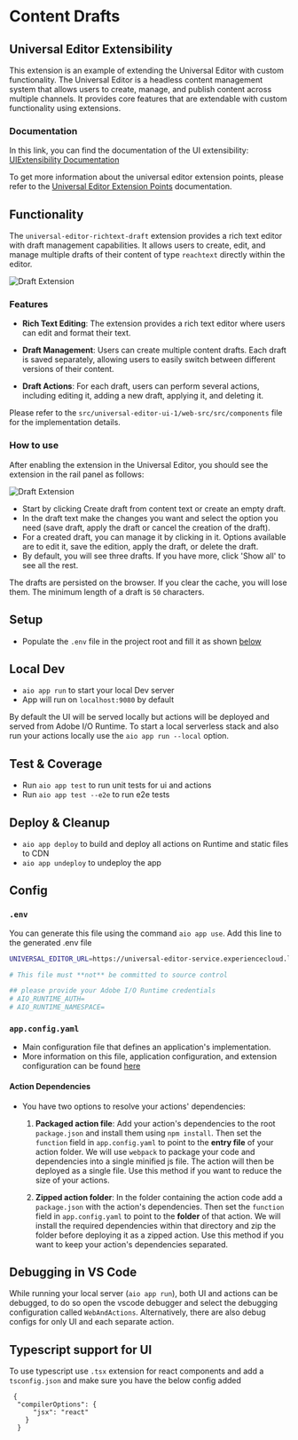 # Content Drafts

## Universal Editor Extensibility
This extension is an example of extending the Universal Editor with custom functionality.
The Universal Editor is a headless content management system that allows users to create, manage, and publish content across multiple channels. It provides core features that are extendable with custom functionality using extensions.

### Documentation
In this link, you can find the documentation of the UI extensibility: [UIExtensibility Documentation](https://developer.adobe.com/uix/docs)

To get more information about the universal editor extension points, please refer to the [Universal Editor Extension Points](https://developer.adobe.com/uix/docs/services/aem-universal-editor/) documentation.
## Functionality

The `universal-editor-richtext-draft` extension provides a rich text editor with draft management capabilities. It allows users to create, edit, and manage multiple drafts of their content of type `reachtext` directly within the editor.

![Draft Extension](./docs/draft-extension.png)

### Features

- **Rich Text Editing**: The extension provides a rich text editor where users can edit and format their text.

- **Draft Management**: Users can create multiple content drafts. Each draft is saved separately, allowing users to easily switch between different versions of their content.

- **Draft Actions**: For each draft, users can perform several actions, including editing it, adding a new draft, applying it, and deleting it.

Please refer to the `src/universal-editor-ui-1/web-src/src/components` file for the implementation details.

### How to use
After enabling the extension in the Universal Editor, you should see the extension in the rail panel as follows:

![Draft Extension](./docs/draft-extension-rail.png)

- Start by clicking Create draft from content text or create an empty draft.
- In the draft text make the changes you want and select the option you need (save draft, apply the draft or cancel the creation of the draft).
- For a created draft, you can manage it by clicking in it. Options available are to edit it, save the edition, apply the draft, or delete the draft.
- By default, you will see three drafts. If you have more, click 'Show all' to see all the rest.

The drafts are persisted on the browser. If you clear the cache, you will lose them.
The minimum length of a draft is `50` characters.

## Setup

- Populate the `.env` file in the project root and fill it as shown [below](#env)

## Local Dev

- `aio app run` to start your local Dev server
- App will run on `localhost:9080` by default

By default the UI will be served locally but actions will be deployed and served from Adobe I/O Runtime. To start a
local serverless stack and also run your actions locally use the `aio app run --local` option.

## Test & Coverage

- Run `aio app test` to run unit tests for ui and actions
- Run `aio app test --e2e` to run e2e tests

## Deploy & Cleanup

- `aio app deploy` to build and deploy all actions on Runtime and static files to CDN
- `aio app undeploy` to undeploy the app

## Config

### `.env`

You can generate this file using the command `aio app use`. 
Add this line to the generated .env file
```bash
UNIVERSAL_EDITOR_URL=https://universal-editor-service.experiencecloud.live
```

```bash
# This file must **not** be committed to source control

## please provide your Adobe I/O Runtime credentials
# AIO_RUNTIME_AUTH=
# AIO_RUNTIME_NAMESPACE=
```

### `app.config.yaml`

- Main configuration file that defines an application's implementation. 
- More information on this file, application configuration, and extension configuration 
  can be found [here](https://developer.adobe.com/app-builder/docs/guides/appbuilder-configuration/#appconfigyaml)

#### Action Dependencies

- You have two options to resolve your actions' dependencies:

  1. **Packaged action file**: Add your action's dependencies to the root
   `package.json` and install them using `npm install`. Then set the `function`
   field in `app.config.yaml` to point to the **entry file** of your action
   folder. We will use `webpack` to package your code and dependencies into a
   single minified js file. The action will then be deployed as a single file.
   Use this method if you want to reduce the size of your actions.

  2. **Zipped action folder**: In the folder containing the action code add a
     `package.json` with the action's dependencies. Then set the `function`
     field in `app.config.yaml` to point to the **folder** of that action. We will
     install the required dependencies within that directory and zip the folder
     before deploying it as a zipped action. Use this method if you want to keep
     your action's dependencies separated.

## Debugging in VS Code

While running your local server (`aio app run`), both UI and actions can be debugged, to do so open the vscode debugger
and select the debugging configuration called `WebAndActions`.
Alternatively, there are also debug configs for only UI and each separate action.

## Typescript support for UI

To use typescript use `.tsx` extension for react components and add a `tsconfig.json` 
and make sure you have the below config added
```
 {
  "compilerOptions": {
      "jsx": "react"
    }
  } 
```

